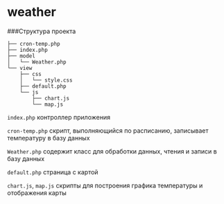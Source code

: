 # weather
###Структура проекта
```
├── cron-temp.php
├── index.php
├── model
│   └── Weather.php
└── view
    ├── css
    │   └── style.css
    ├── default.php
    └── js
        ├── chart.js
        └── map.js
```
`index.php` контроллер приложения

`cron-temp.php` скрипт, выполняющийся по расписанию, записывает температуру в базу данных

`Weather.php` содержит класс для обработки данных, чтения и записи в базу данных

`default.php` страница с картой

`chart.js`, `map.js` скрипты для построения графика температуры и отображения карты
